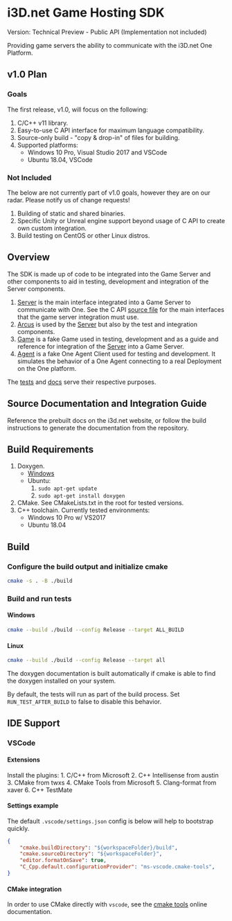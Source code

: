 # i3D.net Game Hosting SDK

Version: Technical Preview - Public API (Implementation not included)

Providing game servers the ability to communicate with the i3D.net One Platform.

## v1.0 Plan

### Goals

The first release, v1.0, will focus on the following:

1. C/C++ v11 library.
2. Easy-to-use C API interface for maximum language compatibility.
3. Source-only build - "copy & drop-in" of files for building.
4. Supported platforms:
    - Windows 10 Pro, Visual Studio 2017 and VSCode
    - Ubuntu 18.04, VSCode

### Not Included

The below are not currently part of v1.0 goals, however they are on our radar. Please notify us of change requests!

1. Building of static and shared binaries.
2. Specific Unity or Unreal engine support beyond usage of C API to create own custom integration.
3. Build testing on CentOS or other Linux distros.

## Overview

The SDK is made up of code to be integrated into the Game Server and other components to aid in testing, development and integration of the Server components.

1. [Server](one/server/readme.md) is the main interface integrated into a Game Server to communicate with One. See the C API [source file](one/server/c_api.h) for the main interfaces that the game server integration must use.
2. [Arcus](one/arcus/readme.md) is used by the [Server](one/server/readme.md) but also by the test and integration components.
3. [Game](one/game/readme.md) is a fake Game used in testing, development and as a guide and reference for integration of the [Server](one/server/readme.md) into a Game Server.
4. [Agent](one/agent/readme.md) is a fake One Agent Client used for testing and development. It simulates the behavior of a One Agent connecting to a real Deployment on the One platform.

The [tests](one/tests/readme.md) and [docs](one/docs/readme.md) serve their respective purposes.

## Source Documentation and Integration Guide

Reference the prebuilt docs on the i3d.net website, or follow the build instructions to generate the documentation from the repository.

## Build Requirements

1. Doxygen.
    - [Windows](https://www.doxygen.nl/manual/install.html#install_bin_windows)
    - Ubuntu:
        1. `sudo apt-get update`
        2. `sudo apt-get install doxygen`
2. CMake. See CMakeLists.txt in the root for tested versions.
3. C++ toolchain. Currently tested environments:
    - Windows 10 Pro w/ VS2017
    - Ubuntu 18.04

## Build

### Configure the build output and initialize cmake

```bash
cmake -s . -B ./build
```

### Build and run tests

#### Windows

```bash
cmake --build ./build --config Release --target ALL_BUILD
```

#### Linux

```bash
cmake --build ./build --config Release --target all
```

The doxygen documentation is built automatically if cmake is able to find the doxygen installed on your system.

By default, the tests will run as part of the build process. Set `RUN_TEST_AFTER_BUILD` to false to disable this behavior.

## IDE Support

### VSCode

#### Extensions

Install the plugins:
    1. C/C++ from Microsoft
    2. C++ Intellisense from austin
    3. CMake from twxs
    4. CMake Tools from Microsoft
    5. Clang-format from xaver
    6. C++ TestMate

#### Settings example

The default `.vscode/settings.json` config is below will help to bootstrap quickly.

```json
{
    "cmake.buildDirectory": "${workspaceFolder}/build",
    "cmake.sourceDirectory": "${workspaceFolder}",
    "editor.formatOnSave": true,
    "C_Cpp.default.configurationProvider": "ms-vscode.cmake-tools",
}
```

#### CMake integration

In order to use CMake directly with `vscode`, see the [cmake tools](https://vector-of-bool.github.io/docs/vscode-cmake-tools/getting_started.html#cmake-tools-quick-start) online documentation.
